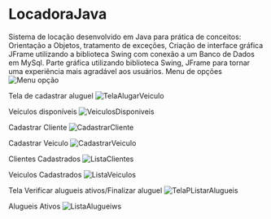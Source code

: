 # LocadoraJava
Sistema de locação desenvolvido em Java para prática de conceitos: Orientação a Objetos, tratamento de exceções, Criação de interface gráfica JFrame utilizando a biblioteca Swing com conexão a um Banco de Dados em MySql.
Parte gráfica utilizando biblioteca Swing, JFrame para tornar uma experiência mais agradável aos usuários.
Menu de opções 
![Menu opção](https://github.com/atilamoura7/LocadoraJava/assets/135074615/e47bdca9-45ae-4b61-af22-d9b85bc91acc)

Tela de cadastrar aluguel
![TelaAlugarVeiculo](https://github.com/atilamoura7/LocadoraJava/assets/135074615/545db2b1-8205-4e2f-b661-f79dbb04cbb3)

Veículos disponíveis 
![VeiculosDisponiveis](https://github.com/atilamoura7/LocadoraJava/assets/135074615/85ec75b6-6fc5-4fe4-b88f-869d90a7b0d9)

Cadastrar  Cliente
![CadastrarCliente](https://github.com/atilamoura7/LocadoraJava/assets/135074615/cb401f3e-cc52-4de6-9ebc-f39d5858ce8d)

Cadastrar Veiculo
![CadastrarVeiculo](https://github.com/atilamoura7/LocadoraJava/assets/135074615/e826d937-0773-46d6-a10d-8fecde33b7a3)

Clientes Cadastrados 
![ListaClientes](https://github.com/atilamoura7/LocadoraJava/assets/135074615/8e13c1f3-4975-4a60-a4c3-f31ac0db584a)

Veiculos Cadastrados 
![ListaVeiculos](https://github.com/atilamoura7/LocadoraJava/assets/135074615/e2e0cf84-c29d-4d97-8812-ad7b0d748378)

Tela Verificar alugueis ativos/Finalizar aluguel
![TelaPListarAlugueis](https://github.com/atilamoura7/LocadoraJava/assets/135074615/97bb9da7-b959-4183-8ac2-464ec76c1618)

Alugueis Ativos 
![ListaAlugueiws](https://github.com/atilamoura7/LocadoraJava/assets/135074615/4713e6e3-4ae2-4308-9c5e-4c88b1c8f947)




